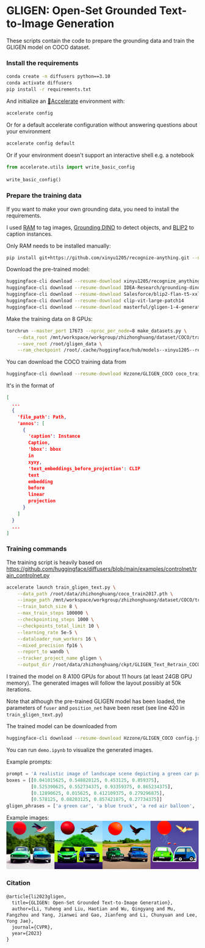 # GLIGEN: Open-Set Grounded Text-to-Image Generation

These scripts contain the code to prepare the grounding data and train the GLIGEN model on COCO dataset.

### Install the requirements

```bash
conda create -n diffusers python==3.10
conda activate diffusers
pip install -r requirements.txt
```

And initialize an [🤗Accelerate](https://github.com/huggingface/accelerate/) environment with:

```bash
accelerate config
```

Or for a default accelerate configuration without answering questions about your environment

```bash
accelerate config default
```

Or if your environment doesn't support an interactive shell e.g. a notebook

```python
from accelerate.utils import write_basic_config

write_basic_config()
```

### Prepare the training data

If you want to make your own grounding data, you need to install the requirements.

I used [RAM](https://github.com/xinyu1205/recognize-anything) to tag
images, [Grounding DINO](https://github.com/IDEA-Research/GroundingDINO/issues?q=refer) to detect objects,
and [BLIP2](https://huggingface.co/docs/transformers/en/model_doc/blip-2) to caption instances.

Only RAM needs to be installed manually:

```bash
pip install git+https://github.com/xinyu1205/recognize-anything.git --no-deps
```

Download the pre-trained model:

```bash
huggingface-cli download --resume-download xinyu1205/recognize_anything_model ram_swin_large_14m.pth
huggingface-cli download --resume-download IDEA-Research/grounding-dino-base
huggingface-cli download --resume-download Salesforce/blip2-flan-t5-xxl
huggingface-cli download --resume-download clip-vit-large-patch14
huggingface-cli download --resume-download masterful/gligen-1-4-generation-text-box
```

Make the training data on 8 GPUs:

```bash
torchrun --master_port 17673 --nproc_per_node=8 make_datasets.py \
    --data_root /mnt/workspace/workgroup/zhizhonghuang/dataset/COCO/train2017 \
    --save_root /root/gligen_data \
    --ram_checkpoint /root/.cache/huggingface/hub/models--xinyu1205--recognize_anything_model/snapshots/ebc52dc741e86466202a5ab8ab22eae6e7d48bf1/ram_swin_large_14m.pth
```

You can download the COCO training data from

```bash
huggingface-cli download --resume-download Hzzone/GLIGEN_COCO coco_train2017.pth
```

It's in the format of

```json
[
  ...
  {
    'file_path': Path,
    'annos': [
      {
        'caption': Instance
        Caption,
        'bbox': bbox
        in
        xyxy,
        'text_embeddings_before_projection': CLIP
        text
        embedding
        before
        linear
        projection
      }
    ]
  }
  ...
]
```

### Training commands

The training script is heavily based
on https://github.com/huggingface/diffusers/blob/main/examples/controlnet/train_controlnet.py

```bash
accelerate launch train_gligen_text.py \
    --data_path /root/data/zhizhonghuang/coco_train2017.pth \
    --image_path /mnt/workspace/workgroup/zhizhonghuang/dataset/COCO/train2017 \
    --train_batch_size 8 \
    --max_train_steps 100000 \
    --checkpointing_steps 1000 \
    --checkpoints_total_limit 10 \
    --learning_rate 5e-5 \
    --dataloader_num_workers 16 \
    --mixed_precision fp16 \
    --report_to wandb \
    --tracker_project_name gligen \
    --output_dir /root/data/zhizhonghuang/ckpt/GLIGEN_Text_Retrain_COCO
```

I trained the model on 8 A100 GPUs for about 11 hours (at least 24GB GPU memory). The generated images will follow the
layout possibly at 50k iterations.

Note that although the pre-trained GLIGEN model has been loaded, the parameters of `fuser` and `position_net` have been reset (see line 420 in `train_gligen_text.py`)

The trained model can be downloaded from

```bash
huggingface-cli download --resume-download Hzzone/GLIGEN_COCO config.json diffusion_pytorch_model.safetensors
```

You can run `demo.ipynb` to visualize the generated images.

Example prompts:

```python
prompt = 'A realistic image of landscape scene depicting a green car parking on the left of a blue truck, with a red air balloon and a bird in the sky'
boxes = [[0.041015625, 0.548828125, 0.453125, 0.859375],
         [0.525390625, 0.552734375, 0.93359375, 0.865234375],
         [0.12890625, 0.015625, 0.412109375, 0.279296875],
         [0.578125, 0.08203125, 0.857421875, 0.27734375]]
gligen_phrases = ['a green car', 'a blue truck', 'a red air balloon', 'a bird']
```

Example images:
![alt text](generated-images-100000-00.png)

### Citation

```
@article{li2023gligen,
  title={GLIGEN: Open-Set Grounded Text-to-Image Generation},
  author={Li, Yuheng and Liu, Haotian and Wu, Qingyang and Mu, Fangzhou and Yang, Jianwei and Gao, Jianfeng and Li, Chunyuan and Lee, Yong Jae},
  journal={CVPR},
  year={2023}
}
```